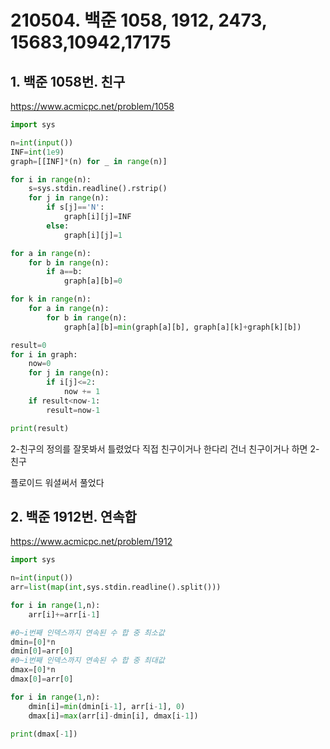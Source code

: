 # 210504. 백준 1058, 1912, 2473, 15683,10942,17175

## 1. 백준 1058번. 친구

https://www.acmicpc.net/problem/1058

```python
import sys

n=int(input())
INF=int(1e9)
graph=[[INF]*(n) for _ in range(n)]

for i in range(n):
    s=sys.stdin.readline().rstrip()
    for j in range(n):
        if s[j]=='N':
            graph[i][j]=INF
        else:
            graph[i][j]=1

for a in range(n):
    for b in range(n):
        if a==b:
            graph[a][b]=0

for k in range(n):
    for a in range(n):
        for b in range(n):
            graph[a][b]=min(graph[a][b], graph[a][k]+graph[k][b])

result=0
for i in graph:
    now=0
    for j in range(n):
        if i[j]<=2:
            now += 1
    if result<now-1:
        result=now-1

print(result)
```

2-친구의 정의를 잘못봐서 틀렸었다 직접 친구이거나 한다리 건너 친구이거나 하면 2-친구

플로이드 워셜써서 풀었다

## 2. 백준 1912번. 연속합

https://www.acmicpc.net/problem/1912

```python
import sys

n=int(input())
arr=list(map(int,sys.stdin.readline().split()))

for i in range(1,n):
    arr[i]+=arr[i-1]

#0~i번째 인덱스까지 연속된 수 합 중 최소값
dmin=[0]*n
dmin[0]=arr[0]
#0~i번째 인덱스까지 연속된 수 합 중 최대값
dmax=[0]*n
dmax[0]=arr[0]

for i in range(1,n):
    dmin[i]=min(dmin[i-1], arr[i-1], 0)
    dmax[i]=max(arr[i]-dmin[i], dmax[i-1])

print(dmax[-1])
```

